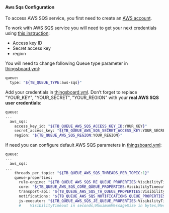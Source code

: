 #### Aws Sqs Configuration

To access AWS SQS service, you first need to create an [AWS account](https://aws.amazon.com/sqs/).

To work with AWS SQS service you will need to get your next credentials using [this instruction](https://docs.aws.amazon.com/AWSSimpleQueueService/latest/SQSDeveloperGuide/sqs-setting-up.html):
- Access key ID
- Secret access key
- region

You will need to change following Queue type parameter in [thingsboard.yml](/docs/user-guide/install/config/#thingsboardyml):

```bash
queue:
  type: "${TB_QUEUE_TYPE:aws-sqs}"
```

Add your credentials in [thingsboard.yml](/docs/user-guide/install/config/#thingsboardyml).  Don’t forget to replace "YOUR_KEY", "YOUR_SECRET", "YOUR_REGION" with your **real AWS SQS user credentials:**

```bash
queue:
...
  aws_sqs:
    access_key_id: "${TB_QUEUE_AWS_SQS_ACCESS_KEY_ID:YOUR_KEY}"
    secret_access_key: "${TB_QUEUE_AWS_SQS_SECRET_ACCESS_KEY:YOUR_SECRET}"
    region: "${TB_QUEUE_AWS_SQS_REGION:YOUR_REGION}"
```

If need you can configure default AWS SQS parameters in [thingsboard.yml](/docs/user-guide/install/config/#thingsboardyml):

```bash
queue:
...
  aws_sqs:
...
    threads_per_topic: "${TB_QUEUE_AWS_SQS_THREADS_PER_TOPIC:1}"
    queue-properties:
      rule-engine: "${TB_QUEUE_AWS_SQS_RE_QUEUE_PROPERTIES:VisibilityTimeout:30;MaximumMessageSize:262144;MessageRetentionPeriod:604800}"
      core: "${TB_QUEUE_AWS_SQS_CORE_QUEUE_PROPERTIES:VisibilityTimeout:30;MaximumMessageSize:262144;MessageRetentionPeriod:604800}"
      transport-api: "${TB_QUEUE_AWS_SQS_TA_QUEUE_PROPERTIES:VisibilityTimeout:30;MaximumMessageSize:262144;MessageRetentionPeriod:604800}"
      notifications: "${TB_QUEUE_AWS_SQS_NOTIFICATIONS_QUEUE_PROPERTIES:VisibilityTimeout:30;MaximumMessageSize:262144;MessageRetentionPeriod:604800}"
      js-executor: "${TB_QUEUE_AWS_SQS_JE_QUEUE_PROPERTIES:VisibilityTimeout:30;MaximumMessageSize:262144;MessageRetentionPeriod:604800}"
      #    VisibilityTimeout in seconds;MaximumMessageSize in bytes;MessageRetentionPeriod in seconds
```

